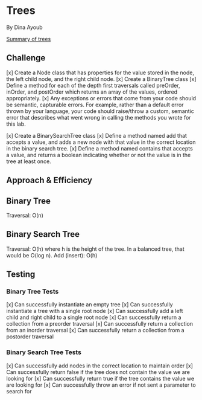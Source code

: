 # Trees 

By Dina Ayoub
<!-- Short summary or background information -->
[Summary of trees](https://github.com/dinaayoub/reading-notes/blob/gh-pages/401/class-15.md)

## Challenge

[x] Create a Node class that has properties for the value stored in the node, the left child node, and the right child node.
[x] Create a BinaryTree class
[x] Define a method for each of the depth first traversals called preOrder, inOrder, and postOrder which returns an array of the values, ordered appropriately.
[x] Any exceptions or errors that come from your code should be semantic, capturable errors. For example, rather than a default error thrown by your language, your code should raise/throw a custom, semantic error that describes what went wrong in calling the methods you wrote for this lab.

[x] Create a BinarySearchTree class
[x] Define a method named add that accepts a value, and adds a new node with that value in the correct location in the binary search tree.
[x] Define a method named contains that accepts a value, and returns a boolean indicating whether or not the value is in the tree at least once.

## Approach & Efficiency

## Binary Tree

Traversal: O(n)

## Binary Search Tree

Traversal: O(h) where h is the height of the tree. In a balanced tree, that would be O(log n).
Add (insert): O(h)

## Testing

### Binary Tree Tests

[x] Can successfully instantiate an empty tree
[x] Can successfully instantiate a tree with a single root node
[x] Can successfully add a left child and right child to a single root node
[x] Can successfully return a collection from a preorder traversal
[x] Can successfully return a collection from an inorder traversal
[x] Can successfully return a collection from a postorder traversal

### Binary Search Tree Tests

[x] Can successfully add nodes in the correct location to maintain order
[x] Can successfully return false if the tree does not contain the value we are looking for
[x] Can successfully return true if the tree contains the value we are looking for
[x] Can successfully throw an error if not sent a parameter to search for
